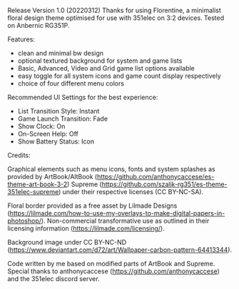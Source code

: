 Release Version 1.0 (20220312)
Thanks for using Florentine, a minimalist floral design theme optimised for use with 351elec on 3:2 devices. Tested on Anbernic RG351P.

Features:

- clean and minimal bw design
- optional textured background for system and game lists
- Basic, Advanced, Video and Grid game list options available
- easy toggle for all system icons and game count display respectively
- choice of four different menu colors

Recommended UI Settings for the best experience:

- List Transition Style:      Instant
- Game Launch Transition:     Fade
- Show Clock:                 On
- On-Screen Help:             Off
- Show Battery Status:        Icon

Credits:

Graphical elements such as menu icons, fonts and system splashes as provided by 
ArtBook/AltBook (https://github.com/anthonycaccese/es-theme-art-book-3-2)
Supreme (https://github.com/szalik-rg351/es-theme-351elec-supreme)
under their respective licenses (CC BY-NC-SA).


Floral border provided as a free asset by Lilmade Designs (https://lilmade.com/how-to-use-my-overlays-to-make-digital-papers-in-photoshop/).
Non-commercial transformative use as outlined in their licensing information (https://lilmade.com/licensing/).

Background image under CC BY-NC-ND (https://www.deviantart.com/d72/art/Wallpaper-carbon-pattern-64413344).

Code written by me based on modified parts of ArtBook and Supreme.
Special thanks to anthonycaccese (https://github.com/anthonycaccese) and the 351elec discord server.
